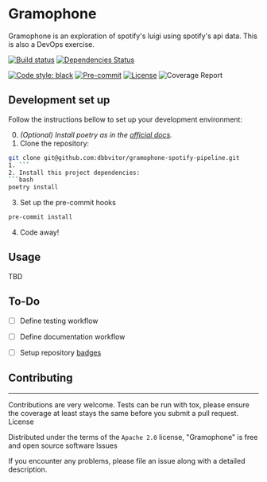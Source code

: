 # Gramophone
Gramophone is an exploration of spotify's luigi using spotify's api data. This is also a DevOps exercise.


[![Build status](https://github.com/TezRomacH/python-package-template/workflows/build/badge.svg?branch=master&event=push)](https://github.com/TezRomacH/python-package-template/actions?query=workflow%3Abuild)
[![Dependencies Status](https://img.shields.io/badge/dependencies-up%20to%20date-brightgreen.svg)](https://github.com/TezRomacH/python-package-template/pulls?utf8=%E2%9C%93&q=is%3Apr%20author%3Aapp%2Fdependabot)

[![Code style: black](https://img.shields.io/badge/code%20style-black-000000.svg)](https://github.com/psf/black)
[![Pre-commit](https://img.shields.io/badge/pre--commit-enabled-brightgreen?logo=pre-commit&logoColor=white)](https://github.com/TezRomacH/python-package-template/blob/master/.pre-commit-config.yaml)
[![License](https://img.shields.io/github/license/TezRomacH/python-package-template)](https://github.com/TezRomacH/python-package-template/blob/master/LICENSE)
![Coverage Report](assets/images/coverage.svg)


## Development set up

Follow the instructions bellow to set up your development environment:

0. _(Optional) Install poetry as in the [official docs](https://python-poetry.org/docs/)._
1. Clone the repository: 
```bash
git clone git@github.com:dbbvitor/gramophone-spotify-pipeline.git
1. ```
2. Install this project dependencies: 
```bash
poetry install
```
3. Set up the pre-commit hooks
```bash
pre-commit install 
```
4. Code away!


## Usage

TBD


## To-Do

- [ ] Define testing workflow
- [ ] Define documentation workflow
- [ ] Setup repository [badges](https://shields.io/category/license)


## Contributing

---

Contributions are very welcome. Tests can be run with tox, please ensure the coverage at least stays the same before you submit a pull request.
License

Distributed under the terms of the `Apache 2.0` license, "Gramophone" is free and open source software
Issues

If you encounter any problems, please file an issue along with a detailed description.